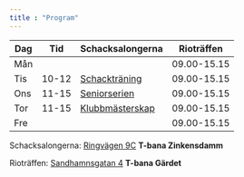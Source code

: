 ```yaml
---
title : "Program"
---
```


| Dag | Tid | Schacksalongerna                        | Rioträffen  |
|-----|-----|-----------------------------------------|-------------|
| Mån |     |                                         | 09.00-15.15 |
| Tis |10-12| [Schackträning](Schackträning)          | 09.00-15.15 |
| Ons |11-15| [Seniorserien](Seniorserien)            | 09.00-15.15 |
| Tor |11-15| [Klubbmästerskap](Klubbmästerskap)      | 09.00-15.15 |
| Fre |     |                                         | 09.00-15.15 |

Schacksalongerna:
[Ringvägen 9C](https://goo.gl/maps/QvjjjhTWNoS3iQt66) **T-bana Zinkensdamm**

Rioträffen:
[Sandhamnsgatan 4](https://maps.app.goo.gl/QcKuataRc74koJP39) **T-bana Gärdet** 
 